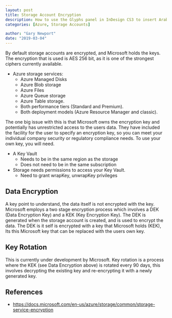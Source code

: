 ```yaml
---
layout: post
title: Storage Account Encryption
description: How to use the Glyphs panel in InDesign CS3 to insert Arabic text, despite the lack of 
categories: [Azure, Storage Accounts]

author: "Gary Newport"
date: "2019-03-04"
---
```


By default storage accounts are encrypted, and Microsoft holds the keys.
The encryption that is used is AES 256 bit, as it is one of the strongest ciphers currently available.

* Azure storage services:
  * Azure Managed Disks
  * Azure Blob storage
  * Azure Files
  * Azure Queue storage
  * Azure Table storage. 
  * Both performance tiers (Standard and Premium). 
  * Both deployment models (Azure Resource Manager and classic).

The one big issue with this is that Microsoft owns the encryption key and potentially has unrestricted access to the users data.
They have included the facility for the user to specify an encryption key, so you can meet your individual company security or regulatory compliance needs.
To use your own key, you will need.
* A Key Vault 
  * Needs to be in the same region as the storage
  * Does not need to be in the same subscription
* Storage needs permissions to access your Key Vault.
    * Need to grant wrapKey, unwrapKey privileges

## Data Encryption
A key point to understand, the data itself is not encrypted with the key. Microsoft employs a two stage encryption process which involves a DEK (Data Encryption Key) and a KEK (Key Encryption Key). 
The DEK is generated when the storage account is created, and is used to encrypt the data. The DEK is it self is encrypted with a key that Microsoft holds (KEK), Its this Microsoft key that can be replaced with the users own key. 

## Key Rotation
 This is currently under development by Microsoft.
 Key rotation is a process where the KEK (see Data Encryption above) is rotated every 90 days, this involves decrypting the existing key and re-encrypting it with a newly generated key. 

## References
* https://docs.microsoft.com/en-us/azure/storage/common/storage-service-encryption
